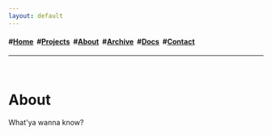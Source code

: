```yaml
---
layout: default
---
```

<h4>#<a href="/index">Home</a>&nbsp; #<a href="/projects">Projects</a>&nbsp; #<a href="/about">About</a>&nbsp; #<a href="/archive">Archive</a>&nbsp; #<a href="https://app.gitbook.com/o/ilWLVM7iUS3JVFaRmykQ/home" target="_blank" rel="noopener noreferrer">Docs</a>&nbsp; #<a href="/contact">Contact</a>&nbsp;</h4>
<hr>
<div class="blurb">
	<br>
	<h1>About</h1>
	<p>What'ya wanna know?</p>
</div>
